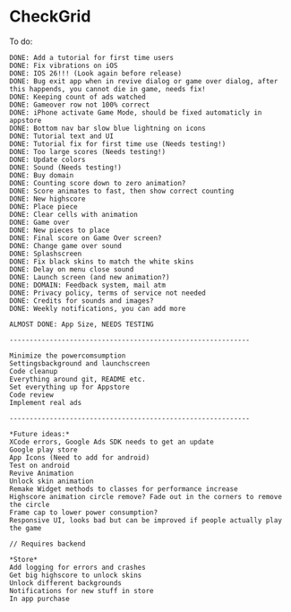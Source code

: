 # CheckGrid

To do:

    DONE: Add a tutorial for first time users
    DONE: Fix vibrations on iOS
    DONE: IOS 26!!! (Look again before release)
    DONE: Bug exit app when in revive dialog or game over dialog, after this happends, you cannot die in game, needs fix!
    DONE: Keeping count of ads watched
    DONE: Gameover row not 100% correct
    DONE: iPhone activate Game Mode, should be fixed automaticly in appstore
    DONE: Bottom nav bar slow blue lightning on icons
    DONE: Tutorial text and UI
    DONE: Tutorial fix for first time use (Needs testing!)
    DONE: Too large scores (Needs testing!)
    DONE: Update colors 
    DONE: Sound (Needs testing!)
    DONE: Buy domain
    DONE: Counting score down to zero animation?
    DONE: Score animates to fast, then show correct counting
    DONE: New highscore
    DONE: Place piece
    DONE: Clear cells with animation
    DONE: Game over
    DONE: New pieces to place
    DONE: Final score on Game Over screen?
    DONE: Change game over sound
    DONE: Splashscreen
    DONE: Fix black skins to match the white skins
    DONE: Delay on menu close sound
    DONE: Launch screen (and new animation?)
    DONE: DOMAIN: Feedback system, mail atm
    DONE: Privacy policy, terms of service not needed
    DONE: Credits for sounds and images?
    DONE: Weekly notifications, you can add more
    
    ALMOST DONE: App Size, NEEDS TESTING

    ------------------------------------------------------------

    Minimize the powercomsumption
    Settingsbackground and launchscreen
    Code cleanup
    Everything around git, README etc.
    Set everything up for Appstore
    Code review
    Implement real ads

    ------------------------------------------------------------

    *Future ideas:*
    XCode errors, Google Ads SDK needs to get an update
    Google play store
    App Icons (Need to add for android)
    Test on android
    Revive Animation
    Unlock skin animation
    Remake Widget methods to classes for performance increase
    Highscore animation circle remove? Fade out in the corners to remove the circle
    Frame cap to lower power consumption?
    Responsive UI, looks bad but can be improved if people actually play the game

    // Requires backend

    *Store*
    Add logging for errors and crashes
    Get big highscore to unlock skins
    Unlock different backgrounds
    Notifications for new stuff in store
    In app purchase
